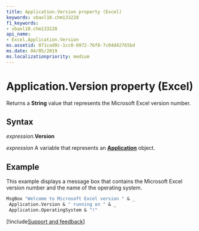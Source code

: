 ```yaml
---
title: Application.Version property (Excel)
keywords: vbaxl10.chm133228
f1_keywords:
- vbaxl10.chm133228
api_name:
- Excel.Application.Version
ms.assetid: 071cad0c-1cc0-8972-76f8-7c04d42765bd
ms.date: 04/05/2019
ms.localizationpriority: medium
---
```



# Application.Version property (Excel)

Returns a **String** value that represents the Microsoft Excel version number.


## Syntax

_expression_.**Version**

_expression_ A variable that represents an **[Application](Excel.Application(object).md)** object.


## Example

This example displays a message box that contains the Microsoft Excel version number and the name of the operating system.

```vb
MsgBox "Welcome to Microsoft Excel version " & _ 
 Application.Version & " running on " & _ 
 Application.OperatingSystem & "!"
```




[!include[Support and feedback](~/includes/feedback-boilerplate.md)]
